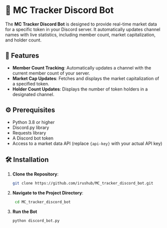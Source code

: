 # 🎉 MC Tracker Discord Bot

The **MC Tracker Discord Bot** is designed to provide real-time market data for a specific token in your Discord server. It automatically updates channel names with live statistics, including member count, market capitalization, and holder count.

## 📜 Features

- **Member Count Tracking**: Automatically updates a channel with the current member count of your server.
- **Market Cap Updates**: Fetches and displays the market capitalization of a specified token.
- **Holder Count Updates**: Displays the number of token holders in a designated channel.

## ⚙️ Prerequisites

- Python 3.8 or higher
- Discord.py library
- Requests library
- A Discord bot token
- Access to a market data API (replace `{api-key}` with your actual API key)

## 🛠️ Installation

1. **Clone the Repository**:
   ```bash
   git clone https://github.com/irushub/MC_tracker_discord_bot.git
2. **Navigate to the Project Directory**:
   ```bash
    cd MC_tracker_discord_bot
3. **Run the Bot**
      ```bash
    python discord_bot.py


